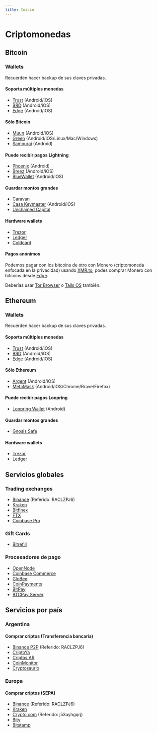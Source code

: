 ```yaml
---
title: Inicio
---
```


# Criptomonedas

## Bitcoin

### Wallets

Recuerden hacer backup de sus claves privadas.

#### Soporta múltiples monedas

- [Trust](https://trustwallet.com/) (Android/iOS)
- [BRD](https://brd.com/) (Android/iOS)
- [Edge](https://edge.app/) (Android/iOS)

#### Sólo Bitcoin

- [Muun](https://muun.com/) (Android/iOS)
- [Green](https://blockstream.com/green/) (Android/iOS/Linux/Mac/Windows)
- [Samourai](https://samouraiwallet.com/) (Android)

#### Puede recibir pagos Lightning

- [Phoenix](https://phoenix.acinq.co/) (Android)
- [Breez](https://breez.technology/) (Android/iOS)
- [BlueWallet](https://bluewallet.io/) (Android/iOS)

#### Guardar montos grandes

- [Caravan](https://unchained-capital.github.io/caravan)
- [Casa Keymaster](https://keys.casa/keymaster/) (Android/iOS)
- [Unchained Capital](https://unchained-capital.com/vaults/)

#### Hardware wallets

- [Trezor](https://trezor.io/)
- [Ledger](https://www.ledger.com/)
- [Coldcard](https://coldcardwallet.com/)

#### Pagos anónimos

Podemos pagar con los bitcoins de otro con Monero (criptomoneda enfocada en la privacidad) usando [XMR.to](https://xmr.to/), podes comprar Monero con bitcoins desde [Edge](https://edge.app/).

Deberías usar [Tor Browser](https://www.torproject.org/) o [Tails OS](https://tails.boum.org/) también.

## Ethereum

### Wallets

Recuerden hacer backup de sus claves privadas.

#### Soporta múltiples monedas

- [Trust](https://trustwallet.com/) (Android/iOS)
- [BRD](https://brd.com/) (Android/iOS)
- [Edge](https://edge.app/) (Android/iOS)

#### Sólo Ethereum

- [Argent](https://www.argent.xyz/) (Android/iOS)
- [MetaMask](https://metamask.io/) (Android/iOS/Chrome/Brave/Firefox)

#### Puede recibir pagos Loopring

- [Loopring Wallet](https://loopring.io/) (Android)

#### Guardar montos grandes

- [Gnosis Safe](https://gnosis-safe.io/)

#### Hardware wallets

- [Trezor](https://trezor.io/)
- [Ledger](https://www.ledger.com/)

## Servicios globales

### Trading exchanges

- [Binance](https://www.binance.com/en/register?ref=RACLZPJ6) (Referido: RACLZPJ6)
- [Kraken](https://www.kraken.com/)
- [Bitfinex](https://www.bitfinex.com/)
- [FTX](https://ftx.com/)
- [Coinbase Pro](https://pro.coinbase.com/)

### Gift Cards

- [Bitrefill](https://www.bitrefill.com/)

### Procesadores de pago

- [OpenNode](https://www.opennode.com/)
- [Coinbase Commerce](https://commerce.coinbase.com/)
- [GloBee](https://globee.com/)
- [CoinPayments](https://www.coinpayments.net/)
- [BitPay](https://bitpay.com/)
- [BTCPay Server](https://btcpayserver.org/)

## Servicios por país

### Argentina

#### Comprar criptos (Transferencia bancaria)

- [Binance P2P](https://www.binance.com/en/register?ref=RACLZPJ6) (Referido: RACLZPJ6)
- [CriptoYa](https://criptoya.com/)
- [Criptos AR](https://criptos.com.ar/)
- [CoinMonitor](https://coinmonitor.info/)
- [Cryptosaurio](https://www.cryptosaurio.com/)

### Europa

#### Comprar criptos (SEPA)

- [Binance](https://www.binance.com/en/register?ref=RACLZPJ6) (Referido: RACLZPJ6)
- [Kraken](https://www.kraken.com/)
- [Crypto.com](https://crypto.com/app/j53ayhgqrj) (Referido: j53ayhgqrj)
- [Bity](https://bity.com/)
- [Bitstamp](https://www.bitstamp.net/)
